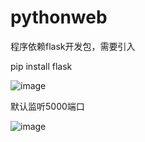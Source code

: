 # pythonweb

程序依赖flask开发包，需要引入

pip install flask

![image](https://user-images.githubusercontent.com/804680/177241395-f4903a97-dbd8-476e-89e9-3b3c4198da93.png)

默认监听5000端口

![image](https://user-images.githubusercontent.com/804680/177241438-4f198d9f-3e77-4d2c-a423-64af71086dce.png)
